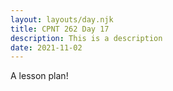 ```yaml
---
layout: layouts/day.njk
title: CPNT 262 Day 17
description: This is a description
date: 2021-11-02
---
```


A lesson plan!